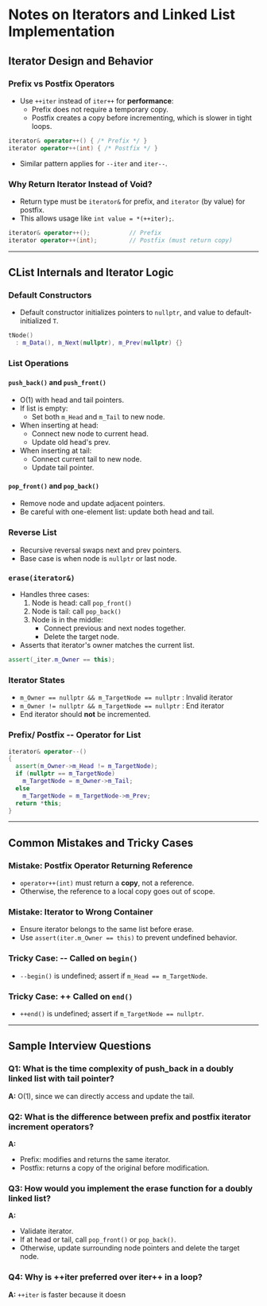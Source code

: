 # Notes on Iterators and Linked List Implementation

## Iterator Design and Behavior

### Prefix vs Postfix Operators
- Use `++iter` instead of `iter++` for **performance**:
  - Prefix does not require a temporary copy.
  - Postfix creates a copy before incrementing, which is slower in tight loops.

```cpp
iterator& operator++() { /* Prefix */ }
iterator operator++(int) { /* Postfix */ }
```

- Similar pattern applies for `--iter` and `iter--`.

### Why Return Iterator Instead of Void?
- Return type must be `iterator&` for prefix, and `iterator` (by value) for postfix.
- This allows usage like `int value = *(++iter);`.

```cpp
iterator& operator++();           // Prefix
iterator operator++(int);         // Postfix (must return copy)
```

---

## CList Internals and Iterator Logic

### Default Constructors
- Default constructor initializes pointers to `nullptr`, and value to default-initialized `T`.

```cpp
tNode()
  : m_Data(), m_Next(nullptr), m_Prev(nullptr) {}
```

### List Operations
#### `push_back()` and `push_front()`
- O(1) with head and tail pointers.
- If list is empty:
  - Set both `m_Head` and `m_Tail` to new node.
- When inserting at head:
  - Connect new node to current head.
  - Update old head's prev.
- When inserting at tail:
  - Connect current tail to new node.
  - Update tail pointer.

#### `pop_front()` and `pop_back()`
- Remove node and update adjacent pointers.
- Be careful with one-element list: update both head and tail.

### Reverse List
- Recursive reversal swaps next and prev pointers.
- Base case is when node is `nullptr` or last node.

### `erase(iterator&)`
- Handles three cases:
  1. Node is head: call `pop_front()`
  2. Node is tail: call `pop_back()`
  3. Node is in the middle:
     - Connect previous and next nodes together.
     - Delete the target node.
- Asserts that iterator's owner matches the current list.

```cpp
assert(_iter.m_Owner == this);
```

### Iterator States
- `m_Owner == nullptr && m_TargetNode == nullptr` : Invalid iterator
- `m_Owner != nullptr && m_TargetNode == nullptr` : End iterator
- End iterator should **not** be incremented.

### Prefix/ Postfix -- Operator for List
```cpp
iterator& operator--()
{
  assert(m_Owner->m_Head != m_TargetNode);
  if (nullptr == m_TargetNode)
    m_TargetNode = m_Owner->m_Tail;
  else
    m_TargetNode = m_TargetNode->m_Prev;
  return *this;
}
```

---

## Common Mistakes and Tricky Cases

### Mistake: Postfix Operator Returning Reference
- `operator++(int)` must return a **copy**, not a reference.
- Otherwise, the reference to a local copy goes out of scope.

### Mistake: Iterator to Wrong Container
- Ensure iterator belongs to the same list before erase.
- Use `assert(iter.m_Owner == this)` to prevent undefined behavior.

### Tricky Case: -- Called on `begin()`
- `--begin()` is undefined; assert if `m_Head == m_TargetNode`.

### Tricky Case: ++ Called on `end()`
- `++end()` is undefined; assert if `m_TargetNode == nullptr`.

---

## Sample Interview Questions

### Q1: What is the time complexity of push_back in a doubly linked list with tail pointer?
**A:** O(1), since we can directly access and update the tail.

### Q2: What is the difference between prefix and postfix iterator increment operators?
**A:**
- Prefix: modifies and returns the same iterator.
- Postfix: returns a copy of the original before modification.

### Q3: How would you implement the erase function for a doubly linked list?
**A:**
- Validate iterator.
- If at head or tail, call `pop_front()` or `pop_back()`.
- Otherwise, update surrounding node pointers and delete the target node.

### Q4: Why is ++iter preferred over iter++ in a loop?
**A:** `++iter` is faster because it doesn
